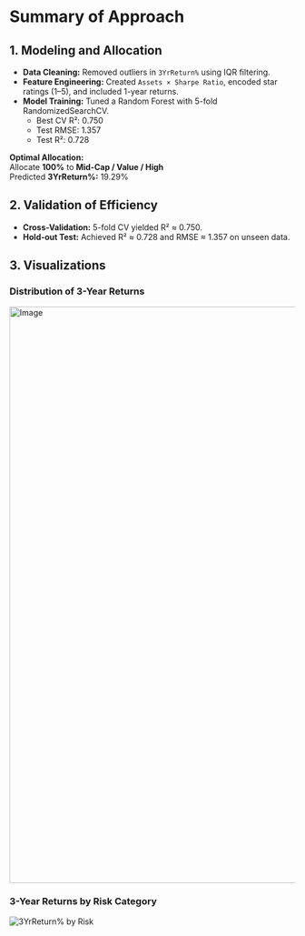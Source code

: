 # Summary of Approach

## 1. Modeling and Allocation
- **Data Cleaning:** Removed outliers in `3YrReturn%` using IQR filtering.
- **Feature Engineering:** Created `Assets × Sharpe Ratio`, encoded star ratings (1–5), and included 1-year returns.
- **Model Training:** Tuned a Random Forest with 5-fold RandomizedSearchCV.
  - Best CV R²: 0.750  
  - Test RMSE: 1.357  
  - Test R²: 0.728

**Optimal Allocation:**  
Allocate **100%** to **Mid-Cap / Value / High**  
Predicted **3YrReturn%:** 19.29%

## 2. Validation of Efficiency
- **Cross-Validation:** 5-fold CV yielded R² ≈ 0.750.
- **Hold-out Test:** Achieved R² ≈ 0.728 and RMSE ≈ 1.357 on unseen data.

## 3. Visualizations

### Distribution of 3-Year Returns
<img width="1580" height="1014" alt="Image" src="https://github.com/user-attachments/assets/78a5852e-d3dd-406e-8007-511c90f3776e" />

### 3-Year Returns by Risk Category
![3YrReturn% by Risk](boxplot_risk_3yrreturn.png)

